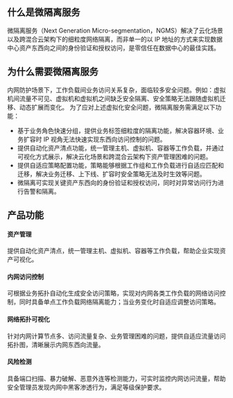 ## 什么是微隔离服务
微隔离服务（Next Generation Micro-segmentation，NGMS）解决了云化场景以及跨混合云架构下的细粒度网络隔离，而非单一的以 IP 地址的方式来实现数据中心资产东西向之间的身份验证和授权访问，是零信任在数据中心的最佳实践。

## 为什么需要微隔离服务
内网防护场景下，工作负载间业务访问关系复杂，面临较多安全问题。例如：虚拟机间流量不可见、虚拟机和虚拟机之间缺乏安全隔离、安全策略无法跟随虚拟机迁移、动态扩展而变化。
为了应对上述虚拟化安全问题，微隔离服务需满足以下功能：
- 基于业务角色快速分组，提供业务标签细粒度的隔离功能，解决容器环境、业务扩容时 IP 视角无法快速实现东西向访问控制的问题。
- 提供自动化资产清点功能，统一管理主机、虚拟机、容器等工作负载，并通过可视化方式展示，解决云化场景和跨混合云架构下资产管理困难的问题。
- 提供自适应策略配置功能，策略能够根据工作组和工作负载进行自适应匹配和迁移，解决业务迁移、上下线、扩容时安全策略无法及时生效等问题。
- 微隔离可实现关键资产东西向的身份验证和授权访问，同时对异常访问行为进行告警和隔离。

## 产品功能
#### 资产管理
提供自动化资产清点，统一管理主机、虚拟机、容器等工作负载，帮助企业实现资产可视化。
#### 内网访问控制
可根据业务拓扑自动化生成安全访问策略，实现对内网各类工作负载的网络访问控制，同时具备单点工作负载网络隔离能力；当业务变化时自适应调整访问策略。
#### 网络拓扑可视化
针对内网计算节点多、访问流量复杂、业务管理困难的问题，提供自适应流量访问拓扑图，清晰展示内网东西向流量。
#### 风险检测
具备端口扫描、暴力破解、恶意外连等检测能力，可实时监控内网访问流量，帮助安全管理员发现内网中黑客渗透行为，满足等级保护要求。
